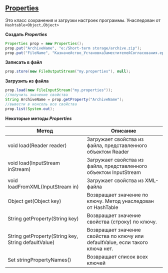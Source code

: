 ## [Properties][1]
Это класс сохранения и загрузки настроек программы. Унаследован от `Hashtable<Object,Object>`

**Создать _Properties_**
```java
Properties prop = new Properties();
prop.put("ArchiveName", "e:/Short-term storage/archive.zip");
prop.put("FileName", "Казначейство_УстановкаЗаместителейСогласования.epf");
```

**Записать в файл**
```java
prop.store(new FileOutputStream("my.properties"), null);
```

**Загрузить из файла**
```java
prop.load(new FileInputStream("my.properties"));
//получить значение свойства
String ArchiveName = prop.getProperty("ArchiveName");
//вывести в консоль все свойства
prop.list(System.out);
```
**Некоторые методы _Properties_**

Метод | Описание
--- | ---
void load(Reader reader) |  Загружает свойства из файла, представленного объектом Reader
void load(InputStream inStream) |  Загружает свойства из файла, представленного объектом InputStream
void loadFromXML(InputStream in) |  Загружает свойства из XML-файла
Object get(Object key) |  Возвращает значение по ключу. Метод унаследован от HashTable
String getProperty(String key) |  Возвращает значение свойства (строку) по ключу.
String getProperty(String key, String defaultValue) |  Возвращает значение свойства по ключу или defaultValue, если такого ключа нет.
Set<String> stringPropertyNames() |  Возвращает список всех ключей

[1]: https://docs.oracle.com/javase/8/docs/api/java/util/Properties.html

